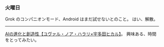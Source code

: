 ### 火曜日

Grok のコンパニオンモード、Android はまだ試せないとのこと。
はい、解散。

---

[AIの進化と創造性【ユヴァル・ノア・ハラリ×宇多田ヒカル】](https://www.youtube.com/watch?v=xw-9mwZxl-0&ab_channel=NewsPicks%2F%E3%83%8B%E3%83%A5%E3%83%BC%E3%82%BA%E3%83%94%E3%83%83%E3%82%AF%E3%82%B9)。
興味ある、時間をとってみたい。
